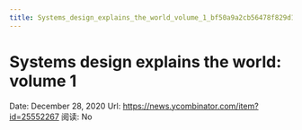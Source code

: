 ```yaml
---
title: Systems_design_explains_the_world_volume_1_bf50a9a2cb56478f829d15c23412eedc
---
```


# Systems design explains the world: volume 1

Date: December 28, 2020
Url: https://news.ycombinator.com/item?id=25552267
阅读: No